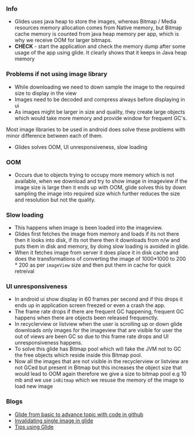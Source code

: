 ### Info
* Glides uses java heap to store the images, whereas Bitmap / Media resources memory allocation comes from Native memory, but Bitmap cache memory is counted from java heap memory per app, which is why we receive OOM for larger bitmaps. 
* **CHECK** - start the application and check the memory dump after some usage of the app using glide. It clearly shows that it keeps in Java heap memory


### Problems if not using image library 
 
 * While downloading we need to down sample the image to the required size to display in the view
 * Images need to be decoded and compress always before displaying in ui
 * As images might be larger in size and quality, they create large objects which would take more memory and provide window for frequent GC's.
 
 Most image libraries to be used in android does solve these problems with minor difference between each of them. 
 
 * Glides solves OOM, UI unresponsiveness, slow loading
 
 ### OOM 
 
 * Occurs due to objects trying to occupy more memory which is not available, when we download and try to show image in imageview
   if the image size is large then it ends up with OOM, glide solves this by down sampling the image into required size which further 
   reduces the size and resolution but not the quality. 
 
 ### Slow loading 
  
   * This happens when image is been loaded into the imageview. 
   * Glides first fetches the image from memory and loads if its not there then it looks into disk, if its not there then it downloads 
      from n/w and puts them in disk and memory, by doing slow loading is avoided in glide. 
   * When it fetches image from server it does place it in disk cache and does the transformations of converting the image of 1000*1000
    to 200 * 200 as per `imageView` size and then put them in cache for quick retreival  
   
 ### UI unresponsiveness

   * In android ui show display in 60 frames per second and if this drops it ends up in application screen freezed or even a crash the app. 
   * The frame rate drops if there are frequent GC happening, frequent GC happens when there are objects been released frequenctly. 
   * In recyclerview or listview when the user is scrolling up or down glide downloads only images for the imageview that are visible for user
      the out of views are been GC so due to this frame rate drops and UI unresponsiveness happens. 
   * To solve this glide has Bitmap pool which will fake the JVM not to GC the free objects which reside inside this Bitmap pool. 
   * Now all the images that are not visible in the recyclerview or listview are not GCed but present in Bitmap but this increases the      object size that would lead to OOM again therefore we give a size to bitmap pool e.g 10 mb and we use `inBitmap` which we resuse the memory of the image to load new image 	
   
 ### Blogs 
 
 * [Glide from basic to advance topic with code in github](https://medium.com/@elye.project/glide-image-loader-the-basic-798db220bb44)
 * [Invalidating single image in glide](https://bumptech.github.io/glide/doc/caching.html#cache-invalidation)
 * [Tips using Glide](https://android.jlelse.eu/using-glide-few-tips-to-be-a-pro-60f41e29d30a)
 
